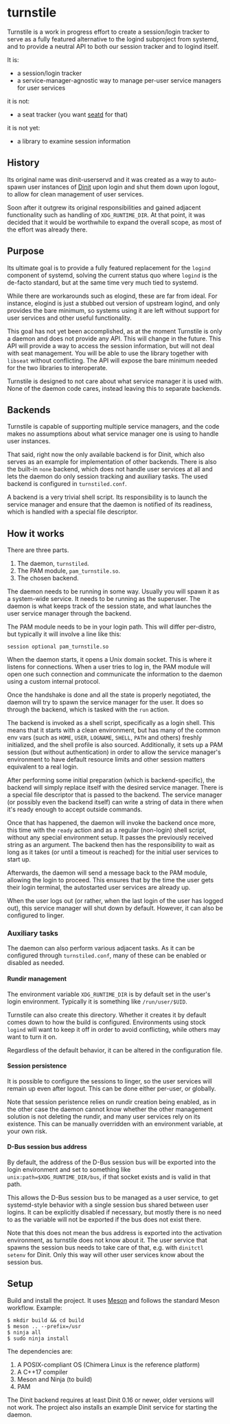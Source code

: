 # turnstile

Turnstile is a work in progress effort to create a session/login tracker to
serve as a fully featured alternative to the logind subproject from systemd,
and to provide a neutral API to both our session tracker and to logind itself.

It is:

* a session/login tracker
* a service-manager-agnostic way to manage per-user service managers
  for user services

it is not:

* a seat tracker (you want [seatd](https://git.sr.ht/~kennylevinsen/seatd) for
  that)

it is not yet:

* a library to examine session information

## History

Its original name was dinit-userservd and it was created as a way to auto-spawn
user instances of [Dinit](https://github.com/davmac314/dinit) upon login and
shut them down upon logout, to allow for clean management of user services.

Soon after it outgrew its original responsibilities and gained adjacent
functionality such as handling of `XDG_RUNTIME_DIR`. At that point, it was
decided that it would be worthwhile to expand the overall scope, as most of
the effort was already there.

## Purpose

Its ultimate goal is to provide a fully featured replacement for the `logind`
component of systemd, solving the current status quo where `logind` is the
de-facto standard, but at the same time very much tied to systemd.

While there are workarounds such as elogind, these are far from ideal. For
instance, elogind is just a stubbed out version of upstream logind, and
only provides the bare minimum, so systems using it are left without support
for user services and other useful functionality.

This goal has not yet been accomplished, as at the moment Turnstile is only
a daemon and does not provide any API. This will change in the future. This
API will provide a way to access the session information, but will not deal
with seat management. You will be able to use the library together with
`libseat` without conflicting. The API will expose the bare minimum needed
for the two libraries to interoperate.

Turnstile is designed to not care about what service manager it is used with.
None of the daemon code cares, instead leaving this to separate backends.

## Backends

Turnstile is capable of supporting multiple service managers, and the code
makes no assumptions about what service manager one is using to handle user
instances.

That said, right now the only available backend is for Dinit, which also
serves as an example for implementation of other backends. There is also
the built-in `none` backend, which does not handle user services at all
and lets the daemon do only session tracking and auxiliary tasks. The
used backend is configured in `turnstiled.conf`.

A backend is a very trivial shell script. Its responsibility is to launch
the service manager and ensure that the daemon is notified of its readiness,
which is handled with a special file descriptor.

## How it works

There are three parts.

1) The daemon, `turnstiled`.
2) The PAM module, `pam_turnstile.so`.
3) The chosen backend.

The daemon needs to be running in some way. Usually you will spawn it as a
system-wide service. It needs to be running as the superuser. The daemon is
what keeps track of the session state, and what launches the user service
manager through the backend.

The PAM module needs to be in your login path. This will differ per-distro,
but typically it will involve a line like this:

```
session optional pam_turnstile.so
```

When the daemon starts, it opens a Unix domain socket. This is where it listens
for connections. When a user tries to log in, the PAM module will open one such
connection and communicate the information to the daemon using a custom internal
protocol.

Once the handshake is done and all the state is properly negotiated, the daemon
will try to spawn the service manager for the user. It does so through the
backend, which is tasked with the `run` action.

The backend is invoked as a shell script, specifically as a login shell. This
means that it starts with a clean environment, but has many of the common
env vars (such as `HOME`, `USER`, `LOGNAME`, `SHELL`, `PATH` and others)
freshly initialized, and the shell profile is also sourced. Additionally,
it sets up a PAM session (but without authentication) in order to allow the
service manager's environment to have default resource limits and other
session matters equivalent to a real login.

After performing some initial preparation (which is backend-specific), the
backend will simply replace itself with the desired service manager. There
is a special file descriptor that is passed to the backend. The service
manager (or possibly even the backend itself) can write a string of data
in there when it's ready enough to accept outside commands.

Once that has happened, the daemon will invoke the backend once more, this
time with the `ready` action and as a regular (non-login) shell script, without
any special environment setup. It passes the previously received string as
an argument. The backend then has the responsibility to wait as long as it
takes (or until a timeout is reached) for the initial user services to start
up.

Afterwards, the daemon will send a message back to the PAM module, allowing
the login to proceed. This ensures that by the time the user gets their login
terminal, the autostarted user services are already up.

When the user logs out (or rather, when the last login of the user has logged
out), this service manager will shut down by default. However, it can also be
configured to linger.

### Auxiliary tasks

The daemon can also perform various adjacent tasks. As it can be configured
through `turnstiled.conf`, many of these can be enabled or disabled as needed.

#### Rundir management

The environment variable `XDG_RUNTIME_DIR` is by default set in the user's
login environment. Typically it is something like `/run/user/$UID`.

Turnstile can also create this directory. Whether it creates it by default
comes down to how the build is configured. Environments using stock `logind`
will want to keep it off in order to avoid conflicting, while others may
want to turn it on.

Regardless of the default behavior, it can be altered in the configuration file.

#### Session persistence

It is possible to configure the sessions to linger, so the user services will
remain up even after logout. This can be done either per-user, or globally.

Note that session peristence relies on rundir creation being enabled, as in
the other case the daemon cannot know whether the other management solution
is not deleting the rundir, and many user services rely on its existence.
This can be manually overridden with an environment variable, at your own
risk.

#### D-Bus session bus address

By default, the address of the D-Bus session bus will be exported into the
login environment and set to something like `unix:path=$XDG_RUNTIME_DIR/bus`,
if that socket exists and is valid in that path.

This allows the D-Bus session bus to be managed as a user service, to get
systemd-style behavior with a single session bus shared between user logins.
It can be explicitly disabled if necessary, but mostly there is no need to
as the variable will not be exported if the bus does not exist there.

Note that this does not mean the bus address is exported into the activation
environment, as turnstile does not know about it. The user service that spawns
the session bus needs to take care of that, e.g. with `dinitctl setenv` for
Dinit. Only this way will other user services know about the session bus.

## Setup

Build and install the project. It uses [Meson](https://mesonbuild.com/) and
follows the standard Meson workflow. Example:

```
$ mkdir build && cd build
$ meson .. --prefix=/usr
$ ninja all
$ sudo ninja install
```

The dependencies are:

1) A POSIX-compliant OS (Chimera Linux is the reference platform)
2) A C++17 compiler
3) Meson and Ninja (to build)
5) PAM

The Dinit backend requires at least Dinit 0.16 or newer, older versions will
not work. The project also installs an example Dinit service for starting
the daemon.
